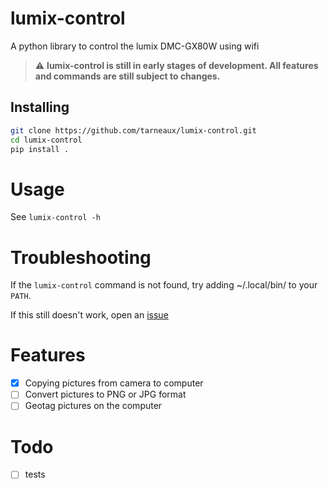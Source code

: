 # lumix-control
A python library to control the lumix DMC-GX80W using wifi
> :warning: **lumix-control is still in early stages of development. All features and commands are still subject to changes.**

## Installing
```bash
git clone https://github.com/tarneaux/lumix-control.git
cd lumix-control
pip install .
```

# Usage
See `lumix-control -h`

# Troubleshooting
If the `lumix-control` command is not found, try adding ~/.local/bin/ to your `PATH`.

If this still doesn't work, open an [issue](https://github.com/tarneaux/lumix-control/issues)

# Features
- [x] Copying pictures from camera to computer
- [ ] Convert pictures to PNG or JPG format
- [ ] Geotag pictures on the computer

# Todo
- [ ] tests
